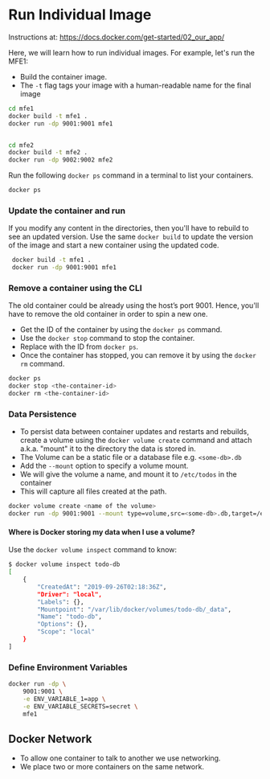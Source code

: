 # Run Individual Image

Instructions at: https://docs.docker.com/get-started/02_our_app/

Here, we will learn how to run individual images.
For example, let's run the MFE1:

- Build the container image.
- The `-t` flag tags your image with a human-readable name for the final image

```bash
cd mfe1
docker build -t mfe1 .
docker run -dp 9001:9001 mfe1


cd mfe2
docker build -t mfe2 .
docker run -dp 9002:9002 mfe2
```

Run the following `docker ps` command in a terminal to list your containers.

```bash
docker ps
```

### Update the container and run

If you modify any content in the directories, then you'll have to rebuild to see an updated version. Use the same `docker build` to update the version of the image and start a new container using the updated code.

```bash
 docker build -t mfe1 .
 docker run -dp 9001:9001 mfe1
```

### Remove a container using the CLI

The old container could be already using the host’s port 9001.
Hence, you'll have to remove the old container in order to spin a new one.

- Get the ID of the container by using the `docker ps` command.
- Use the `docker stop` command to stop the container.
- Replace <the-container-id> with the ID from `docker ps`.
- Once the container has stopped, you can remove it by using the `docker rm` command.

```bash
docker ps
docker stop <the-container-id>
docker rm <the-container-id>
```

### Data Persistence

- To persist data between container updates and restarts and rebuilds, create a volume using the `docker volume create` command and attach a.k.a. "mount" it to the directory the data is stored in.
- The Volume can be a static file or a database file e.g. `<some-db>.db`
- Add the `--mount` option to specify a volume mount.
- We will give the volume a name, and mount it to `/etc/todos` in the container
- This will capture all files created at the path.

```bash
docker volume create <name of the volume>
docker run -dp 9001:9001 --mount type=volume,src=<some-db>.db,target=/etc/todos getting-started
```

#### Where is Docker storing my data when I use a volume?

Use the `docker volume inspect` command to know:

```bash
$ docker volume inspect todo-db
[
    {
        "CreatedAt": "2019-09-26T02:18:36Z",
        "Driver": "local",
        "Labels": {},
        "Mountpoint": "/var/lib/docker/volumes/todo-db/_data",
        "Name": "todo-db",
        "Options": {},
        "Scope": "local"
    }
]
```

### Define Environment Variables

```bash
docker run -dp \
    9001:9001 \
    -e ENV_VARIABLE_1=app \
    -e ENV_VARIABLE_SECRETS=secret \
    mfe1
```

## Docker Network

- To allow one container to talk to another we use networking.
- We place two or more containers on the same network.
